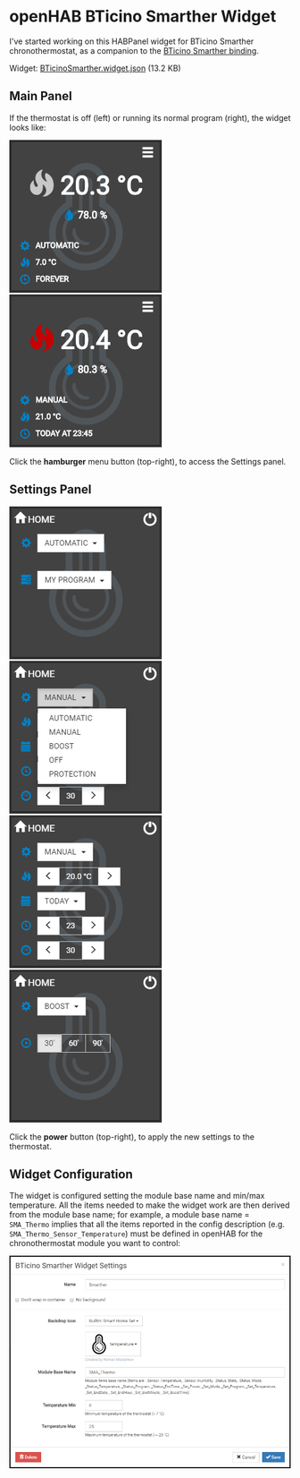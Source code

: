 # openHAB BTicino Smarther Widget

I've started working on this HABPanel widget for BTicino Smarther chronothermostat, as a companion to the [BTicino Smarther binding](https://community.openhab.org/t/bticino-smarther-thermostat-binding/73329).

Widget: [BTicinoSmarther.widget.json](/widget/BTicinoSmarther.widget.json) (13.2 KB)

## Main Panel

If the thermostat is off (left) or running its normal program (right), the widget looks like:

![OFF Status](/screenshots/screen1.png) ![ON Status](/screenshots/screen6.png)

Click the **hamburger** menu button (top-right), to access the Settings panel.

## Settings Panel

![Automatic Mode](/screenshots/screen3.png) ![Mode Selection](/screenshots/screen5.png) ![Manual Mode](/screenshots/screen2.png) ![Boost Mode](/screenshots/screen4.png)

Click the **power** button (top-right), to apply the new settings to the thermostat.

## Widget Configuration

The widget is configured setting the module base name and min/max temperature.
All the items needed to make the widget work are then derived from the module base name; for example, a module base name = `SMA_Thermo` implies that all the items reported in the config description (e.g. `SMA_Thermo_Sensor_Temperature`) must be defined in openHAB for the chronothermostat module you want to control:

![Widget Config](/screenshots/screen7.png)
